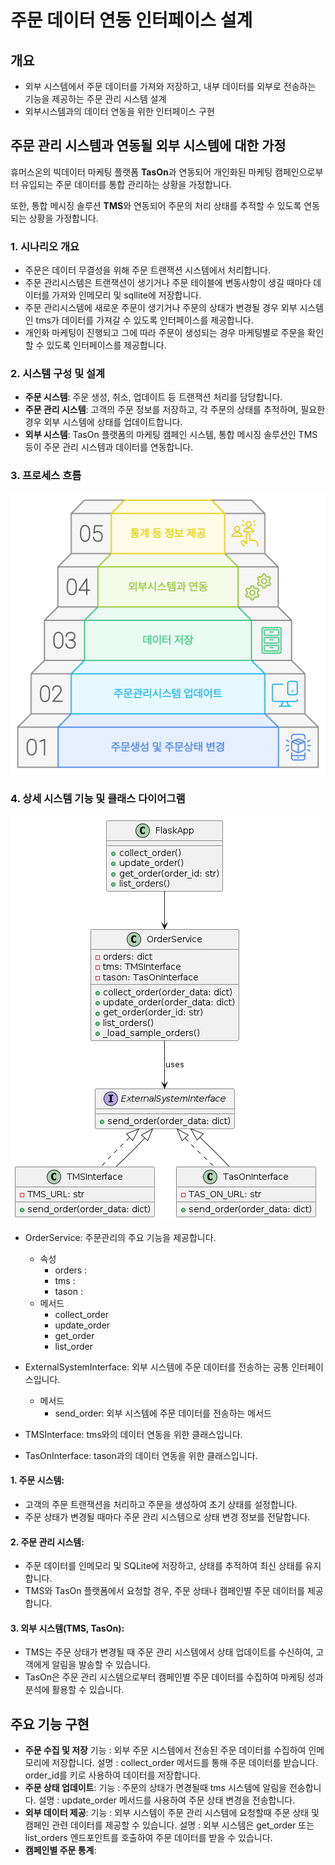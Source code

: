 # 주문 데이터 연동 인터페이스 설계

## 개요

- 외부 시스템에서 주문 데이터를 가져와 저장하고, 내부 데이터를 외부로 전송하는 기능을 제공하는 주문 관리 시스템 설계
- 외부시스템과의 데이터 연동을 위한 인터페이스 구현

## 주문 관리 시스템과 연동될 외부 시스템에 대한 가정

휴머스온의 빅데이터 마케팅 플랫폼 **TasOn**과 연동되어 개인화된 마케팅 캠페인으로부터 유입되는 주문 데이터를 통합 관리하는 상황을 가정합니다.

또한, 통합 메시징 솔루션 **TMS**와 연동되어 주문의 처리 상태를 추적할 수 있도록 연동되는 상황을 가정합니다.

### 1. **시나리오 개요**

- 주문은 데이터 무결성을 위해 주문 트랜잭션 시스템에서 처리합니다.
- 주문 관리시스템은 트랜잭션이 생기거나 주문 테이블에 변동사항이 생길 때마다 데이터를 가져와 인메모리 및 sqllite에 저장합니다.
- 주문 관리시스템에 새로운 주문이 생기거나 주문의 상태가 변경될 경우 외부 시스템인 tms가 데이터를 가져갈 수 있도록 인터페이스를 제공합니다.
- 개인화 마케팅이 진행되고 그에 따라 주문이 생성되는 경우 마케팅별로 주문을 확인할 수 있도록 인터페이스를 제공합니다.

### 2. **시스템 구성 및 설계**

- **주문 시스템**: 주문 생성, 취소, 업데이트 등 트랜잭션 처리를 담당합니다. 
- **주문 관리 시스템**: 고객의 주문 정보를 저장하고, 각 주문의 상태를 추적하며, 필요한 경우 외부 시스템에 상태를 업데이트합니다.
- **외부 시스템**: TasOn 플랫폼의 마케팅 캠페인 시스템, 통합 메시징 솔루션인 TMS 등이 주문 관리 시스템과 데이터를 연동합니다.


### 3. **프로세스 흐름**

![process](process.png)

### 4. 상세 시스템 기능 및 클래스 다이어그램

![class diagram](class-diagram.png)

* OrderService: 주문관리의 주요 기능을 제공합니다.
  - 속성
    - orders : 
    - tms : 
    - tason :
  - 메서드
    - collect_order
    - update_order
    - get_order
    - list_order

* ExternalSystemInterface: 외부 시스템에 주문 데이터를 전송하는 공통 인터페이스입니다.
  - 메서드
    - send_order: 외부 시스템에 주문 데이터를 전송하는 메서드

* TMSInterface: tms와의 데이터 연동을 위한 클래스입니다.

* TasOnInterface: tason과의 데이터 연동을 위한 클래스입니다.




#### 1. 주문 시스템:
- 고객의 주문 트랜잭션을 처리하고 주문을 생성하여 초기 상태를 설정합니다.
- 주문 상태가 변경될 때마다 주문 관리 시스템으로 상태 변경 정보를 전달합니다.
#### 2. 주문 관리 시스템:
- 주문 데이터를 인메모리 및 SQLite에 저장하고, 상태를 추적하여 최신 상태를 유지합니다.
- TMS와 TasOn 플랫폼에서 요청할 경우, 주문 상태나 캠페인별 주문 데이터를 제공합니다.
#### 3. 외부 시스템(TMS, TasOn):
- TMS는 주문 상태가 변경될 때 주문 관리 시스템에서 상태 업데이트를 수신하여, 고객에게 알림을 발송할 수 있습니다.
- TasOn은 주문 관리 시스템으로부터 캠페인별 주문 데이터를 수집하여 마케팅 성과 분석에 활용할 수 있습니다.

## 주요 기능 구현
- **주문 수집 및 저장** 
기능 : 외부 주문 시스템에서 전송된 주문 데이터를 수집하여 인메모리에 저장합니다. 
설명 : collect_order 메서드를 통해 주문 데이터를 받습니다. order_id를 키로 사용하여 데이터를 저장합니다.
- **주문 상태 업데이트**:
기능 : 주문의 상태가 면경될때 tms 시스템에 알림을 전송합니다.
설명 : update_order 메서드를 사용하여 주문 상태 변경을 전송합니다.
- **외부 데이터 제공**:
기능 : 외부 시스템이 주문 관리 시스템에 요청할때 주문 상태 및 캠페인 관련 데이터를 제공할 수 있습니다.
설명 : 외부 시스템은 get_order 또는 list_orders 엔드포인트를 호출하여 주문 데이터를 받을 수 있습니다. 
- **캠페인별 주문 통계**:


